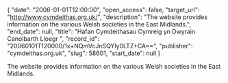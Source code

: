 {
  "date": "2006-01-01T12:00:00", 
  "open_access": false, 
  "target_url": "http://www.cymdeithas.org.uk/", 
  "description": "The website provides information on the various Welsh societies in the East Midlands.", 
  "end_date": null, 
  "title": "Hafan Cymdeithasau Cymreig yn Dwyrain Canolbarth Lloegr ", 
  "record_id": "20060101T120000/1x+NQmVcJnSQYly0LTZ+CA==", 
  "publisher": "cymdeithas.org.uk", 
  "slug": 58601, 
  "start_date": null
}

The website provides information on the various Welsh societies in the East Midlands.